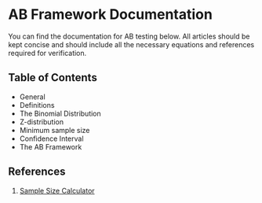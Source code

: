 # AB Framework Documentation

You can find the documentation for AB testing below. All articles should be kept concise and should include all the necessary equations and references required for verification.

## Table of Contents

* General
* Definitions
* The Binomial Distribution
* Z-distribution
* Minimum sample size
* Confidence Interval
* The AB Framework


## References
1. [Sample Size Calculator](https://www.evanmiller.org/ab-testing/sample-size.html)
